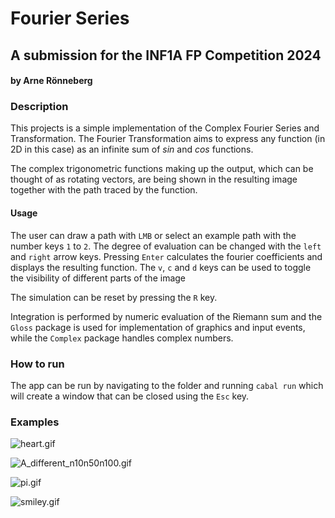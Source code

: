 # Fourier Series
## A submission for the INF1A FP Competition 2024
#### by Arne Rönneberg

### Description
This projects is a simple implementation of the Complex Fourier Series and Transformation.
The Fourier Transformation aims to express any function (in 2D in this case) as an infinite sum of _sin_ and _cos_ functions.

The complex trigonometric functions making up the output, which can be thought of as rotating vectors, are being shown in the resulting image together with the path traced by the function.

#### Usage
The user can draw a path with `LMB` or select an example path with the number keys `1` to `2`. The degree of evaluation can be changed with the `left` and `right` arrow keys. Pressing `Enter` calculates the fourier coefficients and displays the resulting function.
The `v`, `c` and `d` keys can be used to toggle the visibility of different parts of the image

The simulation can be reset by pressing the `R` key.

Integration is performed by numeric evaluation of the Riemann sum and the `Gloss` package is used for implementation of graphics and input events, while the `Complex` package handles complex numbers.


### How to run
The app can be run by navigating to the folder and running
```cabal run```
which will create a window that can be closed using the `Esc` key.


### Examples
![heart.gif](out/heart.gif)

![A_different_n10n50n100.gif](out/A_different_n10n50n100.gif)

![pi.gif](out/pi.gif)

![smiley.gif](out/smiley.gif)